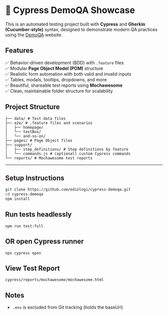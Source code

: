 # 🧪 Cypress DemoQA Showcase
This is an automated testing project built with **Cypress** and **Gherkin (Cucumber-style)** syntax, designed to demonstrate modern QA practices using the [DemoQA](https://demoqa.com/) website.


## Features
✅ Behavior-driven development (BDD) with `.feature` files  
✅ Modular **Page Object Model (POM)** structure  
✅ Realistic form automation with both valid and invalid inputs  
✅ Tables, modals, tooltips, dropdowns, and more  
✅ Beautiful, shareable test reports using **Mochawesome**  
✅ Clean, maintainable folder structure for scalability  


## Project Structure
```cypress/
├── data/ # Test data files
├── e2e/ # .feature files and scenarios
│   ├── homepage/
│   └── textBox/
│   └── and-so-on/
├── pages/ # Page Object files
├── support/
│   ├── step_definitions/ # Step definitions by feature
│   └── commands.js # (optional) custom Cypress commands
└── reports/ # Mochawesome test reports
```
---

## Setup Instructions
```bash
git clone https://github.com/ediologi/cypress-demoqa.git
cd cypress-demoqa
npm install
```
## Run tests headlessly
```npm run test:full```
## OR open Cypress runner
```npx cypress open```

## View Test Report
```cypress/reports/mochawesome/mochawesome.html```

## Notes
- `.env` is excluded from Git tracking (holds the baseUrl)
